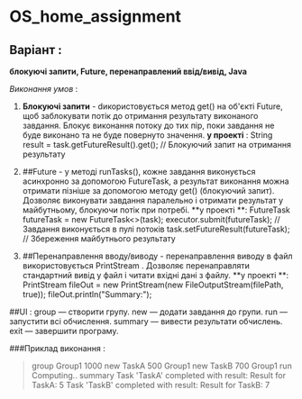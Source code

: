 # OS_home_assignment
## Варіант :
**блокуючі запити, Future, перенаправлений ввід/вивід, Java**

*Виконання умов* : 
1. **Блокуючі запити** -
    dикористовується метод get() на об'єкті Future, щоб заблокувати потік до отримання результату виконаного завдання.
   Блокує виконання потоку до тих пір, поки завдання не буде виконано та не буде повернуто значення.
    **у проекті** : 
   String result = task.getFutureResult().get(); // Блокуючий запит на отримання результату

2. ##Future -
    у методі runTasks(), кожне завдання виконується асинхронно за допомогою FutureTask, а результат виконання можна
   отримати пізніше за допомогою методу get() (блокуючий запит).
   Дозволяє виконувати завдання паралельно і отримати результат у майбутньому, блокуючи потік при потребі.
   **у проекті **: 
   FutureTask<String> futureTask = new FutureTask<>(task);
executor.submit(futureTask); // Завдання виконується в пулі потоків
task.setFutureResult(futureTask); // Збереження майбутнього результату

3. ##Перенаправлення вводу/виводу -
    перенаправлення виводу в файл використовується PrintStream .
   Дозволяє перенаправляти стандартний вивід у файл і читати вхідні дані з файлу.
   **у проекті **:
   PrintStream fileOut = new PrintStream(new FileOutputStream(filePath, true));
fileOut.println("Summary:");

##UI : 
group <groupName> <limit> — створити групу.
new <taskSymbol> <timeLimit> <groupName> — додати завдання до групи.
run — запустити всі обчислення.
summary — вивести результати обчислень.
exit — завершити програму.

###Приклад виконання : 
>group Group1 1000
>new TaskA 500 Group1
>new TaskB 700 Group1
>run
Computing..
>summary
Task 'TaskA' completed with result: Result for TaskA: 5
Task 'TaskB' completed with result: Result for TaskB: 7
